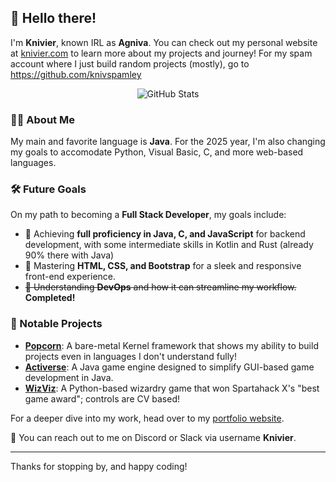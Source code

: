 ## 👋 Hello there!

I'm **Knivier**, known IRL as **Agniva**. You can check out my personal website at [knivier.com](https://knivier.com "Go to my Portfolio") to learn more about my projects and journey! For my spam account where I just build random projects (mostly), go to [https://github.com/knivspamley ](https://github.com/knivspamley)

<div align="center">
  <img src="https://github-readme-stats.vercel.app/api?username=knivier&theme=dark&show_icons=true&hide_border=true&count_private=true" alt="GitHub Stats" />
</div>

### 👨‍💻 About Me

My main and favorite language is **Java**. For the 2025 year, I'm also changing my goals to accomodate Python, Visual Basic, C, and more web-based languages. 

### 🛠️ Future Goals 

On my path to becoming a **Full Stack Developer**, my goals include:
- 🌟 Achieving **full proficiency in Java, C, and JavaScript** for backend development, with some intermediate skills in Kotlin and Rust (already 90% there with Java)
- 🎨 Mastering **HTML, CSS, and Bootstrap** for a sleek and responsive front-end experience.
- ~~🤔 Understanding **DevOps** and how it can streamline my workflow.~~ **Completed!**

### 🚀 Notable Projects

- **[Popcorn](https://github.com/knivier/Popcorn "Popcorn GitHub")**: A bare-metal Kernel framework that shows my ability to build projects even in languages I don't understand fully!
- **[Activerse](https://knivier.com/activerseinfo "Activerse Website")**: A Java game engine designed to simplify GUI-based game development in Java.
- **[WizViz](https://github.com/knivier/wizviz "WizViz GitHub Repo")**: A Python-based wizardry game that won Spartahack X's "best game award"; controls are CV based!

For a deeper dive into my work, head over to my [portfolio website](https://knivier.com "Go to my Portfolio").

💬 You can reach out to me on Discord or Slack via username **Knivier**.

---

Thanks for stopping by, and happy coding! 
